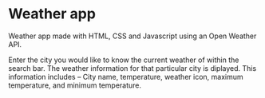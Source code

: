 # Weather app
Weather app made with HTML, CSS and Javascript using an Open Weather API. 

Enter the city you would like to know the current weather of within the search bar. The weather information for that particular city is diplayed. This information includes – City name, temperature, weather icon, maximum temperature, and minimum temperature.
